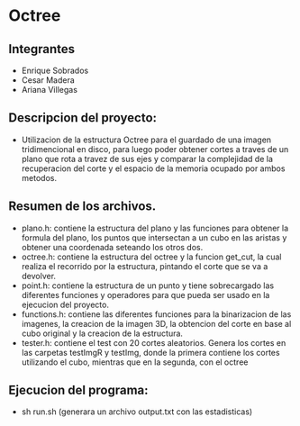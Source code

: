 # Octree

## Integrantes
- Enrique Sobrados
- Cesar Madera
- Ariana Villegas

## Descripcion del proyecto:
- Utilizacion de la estructura Octree para el guardado de una imagen tridimencional en disco, para luego poder obtener cortes a traves de un plano que rota a travez de sus ejes y comparar la complejidad de la recuperacion del corte y el espacio de la memoria ocupado por ambos metodos.

## Resumen de los archivos. 
- plano.h: contiene la estructura del plano y las funciones para obtener la formula del plano, los puntos que intersectan a un cubo en las aristas y obtener una coordenada seteando los otros dos.
- octree.h: contiene la estructura del octree y la funcion get_cut, la cual realiza el recorrido por la estructura, pintando el corte que se va a devolver.
- point.h: contiene la estructura de un punto y tiene sobrecargado las diferentes funciones y operadores para que pueda ser usado en la ejecucion del proyecto.
- functions.h: contiene las diferentes funciones para la binarizacion de las imagenes, la creacion de la imagen 3D, la obtencion del corte en base al cubo original y la creacion de la estructura. 
- tester.h: contiene el test con 20 cortes aleatorios. Genera los cortes en las carpetas testImgR y testImg, donde la primera contiene los cortes utilizando el cubo, mientras que en la segunda, con el octree

## Ejecucion del programa:
- sh run.sh (generara un archivo output.txt con las estadisticas)

